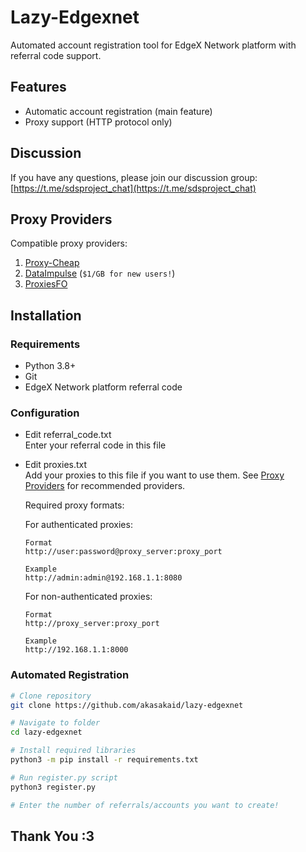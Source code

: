 # Lazy-Edgexnet

Automated account registration tool for EdgeX Network platform with referral code support.

## Features

* Automatic account registration (main feature)
* Proxy support (HTTP protocol only)

## Discussion

If you have any questions, please join our discussion group:  
[https://t.me/sdsproject_chat](https://t.me/sdsproject_chat)

## Proxy Providers

Compatible proxy providers:

1. [Proxy-Cheap](https://app.proxy-cheap.com/r/mlShoy)
2. [DataImpulse](https://dataimpulse.com/?aff=48082) (`$1/GB for new users!`)
3. [ProxiesFO](https://app.proxies.fo/ref/c02fda06-da42-f640-7ef7-885127487ef0)

## Installation

### Requirements

* Python 3.8+
* Git
* EdgeX Network platform referral code

### Configuration

* Edit referral_code.txt  
  Enter your referral code in this file
* Edit proxies.txt  
  Add your proxies to this file if you want to use them. See [Proxy Providers](#proxy-providers) for recommended providers.

  Required proxy formats:

  For authenticated proxies:
  ```
  Format
  http://user:password@proxy_server:proxy_port

  Example
  http://admin:admin@192.168.1.1:8080
  ```

  For non-authenticated proxies:
  ```
  Format
  http://proxy_server:proxy_port

  Example
  http://192.168.1.1:8000
  ```

### Automated Registration

```bash
# Clone repository
git clone https://github.com/akasakaid/lazy-edgexnet

# Navigate to folder
cd lazy-edgexnet

# Install required libraries
python3 -m pip install -r requirements.txt

# Run register.py script
python3 register.py

# Enter the number of referrals/accounts you want to create!
```

## Thank You :3
